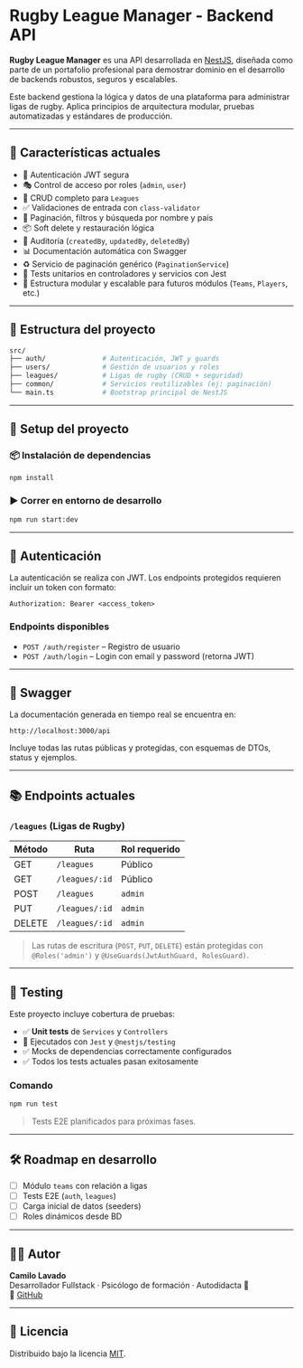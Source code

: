 # Rugby League Manager - Backend API

**Rugby League Manager** es una API desarrollada en [NestJS](https://nestjs.com), diseñada como parte de un portafolio profesional para demostrar dominio en el desarrollo de backends robustos, seguros y escalables.

Este backend gestiona la lógica y datos de una plataforma para administrar ligas de rugby. Aplica principios de arquitectura modular, pruebas automatizadas y estándares de producción.

---

## 🧱 Características actuales

- 🔐 Autenticación JWT segura
- 🎭 Control de acceso por roles (`admin`, `user`)
- 📄 CRUD completo para `Leagues`
- ✅ Validaciones de entrada con `class-validator`
- 🧠 Paginación, filtros y búsqueda por nombre y país
- 📦 Soft delete y restauración lógica
- 👤 Auditoría (`createdBy`, `updatedBy`, `deletedBy`)
- 📊 Documentación automática con Swagger
- ♻️ Servicio de paginación genérico (`PaginationService`)
- 🧪 Tests unitarios en controladores y servicios con Jest
- 🧱 Estructura modular y escalable para futuros módulos (`Teams`, `Players`, etc.)

---

## 📁 Estructura del proyecto

```bash
src/
├── auth/              # Autenticación, JWT y guards
├── users/             # Gestión de usuarios y roles
├── leagues/           # Ligas de rugby (CRUD + seguridad)
├── common/            # Servicios reutilizables (ej: paginación)
└── main.ts            # Bootstrap principal de NestJS
```

---

## 🚀 Setup del proyecto

### 📦 Instalación de dependencias

```bash
npm install
```

### ▶️ Correr en entorno de desarrollo

```bash
npm run start:dev
```

---

## 🔐 Autenticación

La autenticación se realiza con JWT. Los endpoints protegidos requieren incluir un token con formato:

```
Authorization: Bearer <access_token>
```

### Endpoints disponibles

- `POST /auth/register` – Registro de usuario
- `POST /auth/login` – Login con email y password (retorna JWT)

---

## 📘 Swagger

La documentación generada en tiempo real se encuentra en:

```
http://localhost:3000/api
```

Incluye todas las rutas públicas y protegidas, con esquemas de DTOs, status y ejemplos.

---

## 📚 Endpoints actuales

### `/leagues` (Ligas de Rugby)

| Método | Ruta             | Rol requerido |
|--------|------------------|---------------|
| GET    | `/leagues`       | Público       |
| GET    | `/leagues/:id`   | Público       |
| POST   | `/leagues`       | `admin`       |
| PUT    | `/leagues/:id`   | `admin`       |
| DELETE | `/leagues/:id`   | `admin`       |

> Las rutas de escritura (`POST`, `PUT`, `DELETE`) están protegidas con `@Roles('admin')` y `@UseGuards(JwtAuthGuard, RolesGuard)`.

---

## 🧪 Testing

Este proyecto incluye cobertura de pruebas:

- ✅ **Unit tests** de `Services` y `Controllers`
- 🧪 Ejecutados con `Jest` y `@nestjs/testing`
- ✅ Mocks de dependencias correctamente configurados
- ✅ Todos los tests actuales pasan exitosamente

### Comando

```bash
npm run test
```

> Tests E2E planificados para próximas fases.

---

## 🛠️ Roadmap en desarrollo

- [ ] Módulo `teams` con relación a ligas
- [ ] Tests E2E (`auth`, `leagues`)
- [ ] Carga inicial de datos (seeders)
- [ ] Roles dinámicos desde BD

---

## 👨‍💻 Autor

**Camilo Lavado**  
Desarrollador Fullstack · Psicólogo de formación · Autodidacta 🧩  
🔗 [GitHub](https://github.com/camilo-lavado)

---

## 📄 Licencia

Distribuido bajo la licencia [MIT](LICENSE).
